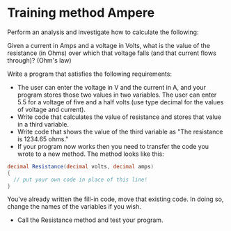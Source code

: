 # Training method Ampere

Perform an analysis and investigate how to calculate the following:

Given a current in Amps and a voltage in Volts, what is the value of the resistance (in Ohms) over which that voltage falls (and that current flows through)?
(Ohm's law)

Write a program that satisfies the following requirements:

+ The user can enter the voltage in V and the current in A, and your program stores those two values in two variables. The user can enter 5.5 for a voltage of five and a half volts (use type decimal for the values of voltage and current).
+ Write code that calculates the value of resistance and stores that value in a third variable.
+ Write code that shows the value of the third variable as "The resistance is 1234.65 ohms."
+ If your program now works then you need to transfer the code you wrote to a new method. The method looks like this:

```cs
decimal Resistance(decimal volts, decimal amps)
{
  // put your own code in place of this line!
}
```
You've already written the fill-in code, move that existing code. In doing so, change the names of the variables if you wish.
+ Call the Resistance method and test your program.